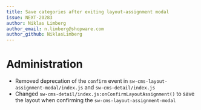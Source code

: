```yaml
---
title: Save categories after exiting layout-assignment modal
issue: NEXT-20283
author: Niklas Limberg
author_email: n.limberg@shopware.com
author_github: NiklasLimberg
---
```

# Administration
* Removed deprecation of the `confirm` event in `sw-cms-layout-assignment-modal/index.js` and `sw-cms-detail/index.js`
* Changed `sw-cms-detail/index.js:onConfirmLayoutAssignment()` to save the layout when confirming the `sw-cms-layout-assignment-modal`